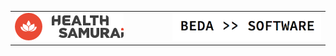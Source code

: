 <table width="100%" border="0">
<tr>
<td width="50%" style="border: none;">
<a href="https://www.health-samurai.io/">
<img src="images/health-samurai.png" alt="Health Samurai" />
</a>
</td>
<td width="50%" style="border: none;">
<a href="http://beda.software/">
<img src="images/beda-software.png" alt="Beda.Software" />
</a>
</td>
</tr>
</table>

